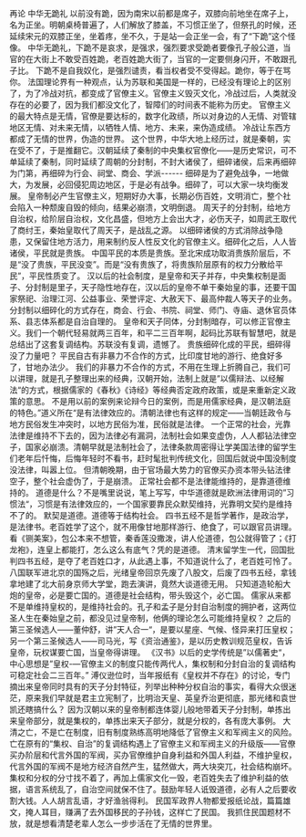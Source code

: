 再论 中华无跪礼
      以前没有跪，因为南宋以前都是席子，双膝向前地坐在席子上，名为正坐。明朝桌椅普遍了，人们解放了膝盖，不习惯正坐了，但祭孔的时候，还延续宋元的双膝正坐，坐着疼，坐不久，于是站一会正坐一会，有了“下跪”这个怪像。       中华无跪礼，下跪不是哀求，是强求，强烈要求受跪者要像孔子般公道，当官的在大街上不敢受百姓跪，老百姓跪大街了，当官的一定要侧身闪开，不敢跟孔子比。       下跪不是自我奴化，是强烈谴责，看当权者受不受得起。跪你，等于在骂你。       法国理论界有一种观点，认为苏联和美国是一样的，已经没有理论上的区别了，为了冷战对抗，都变成了官僚主义。官僚主义毁灭文化，冷战过后，人类就没存在的必要了，因为我们都没文化了，智障们的时间表不能称为历史。         官僚主义的最大特点是无情，官僚是要达标的，数字化政绩，所以对身边的人无情、对管辖地区无情、对未来无情，以牺牲人情、地方、未来，来伪造成绩。         冷战让东西方都成了无情的世界，伪造的世界。         这个世界，中华大地上经历过，就是秦朝，实在受不了，于是推翻它。汉朝延续了秦制的中央集权官僚化——是历史常识，可不单延续了秦制，同时延续了周朝的分封制，不封大诸侯了，细碎诸侯，后来再细碎为门第，再细碎为行会、祠堂、商会、学派------       细碎是为了避免战争，一地做大，为发展，必回侵犯周边地区，于是必有战争。细碎了，可以大家一块均衡发展。       皇帝制必产生官僚主义，短期好办大事，长期必伤百姓，文明消亡，整个社会陷入一种颓废自毁的倾向，结果必崩溃，文明倒退。        周天子的分封制，给地方自治权，给阶层自治权，文化昌盛，但地方上会出大才，必伤天子，如周武王取代了商纣王，秦始皇取代了周天子，是战乱之源。        以细碎诸侯的方式消除战争隐患，又保留住地方活力，用来制约反人性反文化的官僚主义。细碎化之后，人人皆诸侯，平民就是贵族。        中国平民的本质是贵族。至北宋成功取消贵族阶层后，不是“没了贵族，平民没变”。而是“没有贵族了，将贵族阶层原有的权力分散给平民”，平民性质变了。        汉以后的社会制度，是皇帝和天子并存，中央集权制是面子、分封制是里子，天子隐性地存在，汉以后的皇帝不单干秦始皇的事，还要干国家祭祀、治理江河、公益事业、荣誉评定、大赦天下、最高仲裁人等天子的业务。       分封制以细碎化的方式存在，商会、行会、书院、祠堂、师门、寺庙、退休官员体系、县志体系都是自治自理的。        皇帝和天子同体，分封制暗存，可以修正官僚主义。我们一个朝代轻易就两三百年，和平二三百年啊，起码比苏联有智慧吧，就是总结出了这套复调结构。苏联没有复调，遗憾了。        贵族细碎化成的平民，细碎得没了力量吧？        平民自古有非暴力不合作的方式，比印度甘地的游行、绝食好多了，甘地办法少。        我们的非暴力不合作的方式，不用在生理上折腾自己，我们可以讲理，就是孔子整理出来的经典，汉朝开始，法制上就是”以儒辩法、以经解法“的方式，根据儒家的《春秋》《诗经》等经典否定政府政策，或是来重新定义政策的意思。        不是用以前的案例来论辩今日的案例，而是用儒家经典，是汉朝法庭的特色。”道义所在“是有法律效应的。清朝法律也有这样的规定——当朝廷政令与地方民俗发生冲突时，以地方民俗为准，民俗就是法律。        一个正常的社会，光靠法律是维持不下去的，因为法律必有漏洞，法制社会如果变虚伪，人人都钻法律空子，国家必崩溃。清朝早就是法制社会了，法律条款周密得让学美国法律的留学生们老年后忏悔，后悔年轻时不看书，赶时髦批判传统文化，回国后就说中国没制度没法律，叫嚣上位。       但清朝晚期，由于官场最大势力的官僚买办资本带头钻法律空子，整个社会虚伪了，于是崩溃。        正常社会都不是法律能维持的，是靠道德维持的。       道德是什么？不是嘴里说说，笔上写写，中华道德就是欧洲法律用词的”习惯法“，习惯是有法律效应的，一个国家要靠民众默契维持，光靠明文契约是维持不了的。       默契是道德。道德等于结构社会。       四书五经不是哲学著作，是政治学，是法律书。老百姓学了这个，就不用像甘地那样游行、绝食了，可以跟官员讲理。看《铡美案》，包公本来不想管，秦香莲没撒泼，讲人伦道德，包公就得管了；《打龙袍》，连皇上都能打，怎么这么有底气？凭的是道德。        清末留学生一代，回国批判四书五经，是夺了老百姓口才，从此遇上事，不知道说什么了，老百姓可怜了。        八国联军进北京的国殇之后，光绪皇帝回京先废了八股文，后废了四书五经，拿钱拿地建了北大前身京师大学堂，跑去演讲，竟然大谈道德无用。       只知道造轮船大炮的皇帝，必是要亡国的。道德是社会结构，带头毁这个，必亡国。       儒家从来都不是单维持皇权的，是维持社会的。孔子和孟子是分封自治制度的拥护者，这两位圣人生在秦始皇之前，都没见过皇帝制，他俩的理论怎么可能维持皇权？       之后的第三圣候选人——董仲舒，讲”天人合一“，是要以星座、气候、怪异来打压皇权；另一个第三圣候选人——司马光，写《资治通鉴》，是以历史教训规范皇权，告诉皇帝，玩权谋要亡国，当皇帝得讲理。        《汉书》以后的史学传统是”以儒著史“，中心思想是”皇权-—官僚主义的制度只能传两代人，集权制和分封自治的复调结构可稳定社会二三百年。”         溥仪逊位时，当年报纸有《皇权并不存在》的讨论，专门摘出来皇帝同时具有的天子分封特征，列举出种种分权自治的事实，看得大众很迷茫，原来我们早就是君主立宪制了，比明治天皇、英皇乔治更彻底，那光绪和袁世凯还瞎搞什么？        因为汉朝以来的皇帝制都连体婴儿般地带着天子分封制，单拣出来皇帝部分，就是集权的，单拣出来天子部分，就是分权的，各有庞大事例。         大清之亡，不是亡在制度，旧有制度熟练高明地降低了官僚主义和军阀主义的风险。亡在原有的“集权、自治”的复调结构遇上了官僚主义和军阀主义的升级版——官僚买办阶层和代言外国的军阀，买办官僚维护自身利益和外国人利益，不维护皇权，代言外国的军阀不是地方经济自然产生，猛然做大，两大块突兀，社会结构崩坏。         集权和分权的分寸找不着了，再加上儒家文化一毁，老百姓失去了维护利益的依据，语言系统乱了，自治空间就保不住了。鼓励年轻人诋毁道德，必有人之后要收割大钱。人人胡言乱语，才好渔翁得利。        民国军政界人物都爱报纸论战，篇篇雄文，掩人耳目，赚满了去外国移民的子孙钱，这样亡了民国。        我抓住民国题材不放，就是想看清楚老辈人怎么一步步活在了无情的世界里。                         
